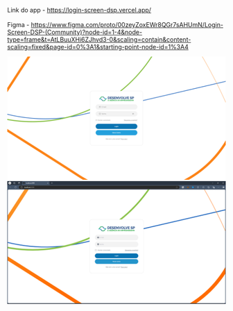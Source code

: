 Link do app - https://login-screen-dsp.vercel.app/
<br><br>
Figma - https://www.figma.com/proto/00zeyZoxEWr8QGr7sAHUmN/Login-Screen-DSP-(Community)?node-id=1-4&node-type=frame&t=AtLBuuXHi6ZJhvd3-0&scaling=contain&content-scaling=fixed&page-id=0%3A1&starting-point-node-id=1%3A4

![alt text](https://github.com/dassatavares/Login-Screen-DSP/blob/main/images/frame%201.png)
![alt text](https://github.com/dassatavares/Login-Screen-DSP/blob/main/images/frame%202.png)
